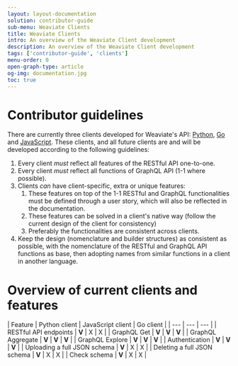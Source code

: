 ```yaml
---
layout: layout-documentation
solution: contributor-guide
sub-menu: Weaviate Clients
title: Weaviate Clients
intro: An overview of the Weaviate Client development
description: An overview of the Weaviate Client development
tags: ['contributor-guide', 'clients']
menu-order: 0
open-graph-type: article
og-img: documentation.jpg
toc: true
---
```


# Contributor guidelines 

There are currently three clients developed for Weaviate's API: [Python](../../../weaviate/current/client-libraries/python.html), [Go](../../../weaviate/current/client-libraries/go.html) and [JavaScript](../../../weaviate/current/client-libraries/javascript.html). These clients, and all future clients are and will be developed according to the following guidelines:

1. Every client *must* reflect all features of the RESTful API one-to-one.
2. Every client *must* reflect all functions of GraphQL API (1-1 where possible).
3. Clients *can* have client-specific, extra or unique features:
   1. These features on top of the 1-1 RESTful and GraphQL functionalities must be defined through a user story, which will also be reflected in the documentation.
   2. These features can be solved in a client's native way (follow the current design of the client for consistency)
   3. Preferably the functionalities are consistent across clients.
4. Keep the design (nomenclature and builder structures) as consistent as possible, with the nomenclature of the RESTful and GraphQL API functions as base, then adopting names from similar functions in a client in another language.

# Overview of current clients and features

| Feature | Python client | JavaScript client | Go client |
| --- | --- | --- |
| RESTful API endpoints | **V** | X | X |
| GraphQL Get | **V** | **V** | **V** |
| GraphQL Aggregate | **V** | **V** | **V** |
| GraphQL Explore | **V** | **V** | **V** |
| Authentication | **V** | **V** | **V** |
| Uploading a full JSON schema | **V** | X | X |
| Deleting a full JSON schema | **V** | X | X |
| Check schema | **V** | X | X |
